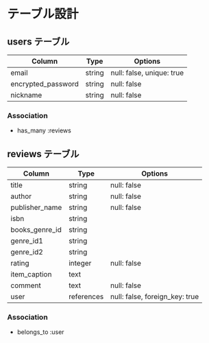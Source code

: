 # テーブル設計

## users テーブル

| Column             | Type   | Options     |
| ------------------ | ------ | ----------- |
| email              | string | null: false, unique: true |
| encrypted_password | string | null: false |
| nickname           | string | null: false |

### Association

- has_many :reviews

## reviews テーブル

| Column                 | Type       | Options     |
| ---------------------- | ---------- | ----------- |
| title                  | string     | null: false |
| author                 | string     | null: false |
| publisher_name         | string     | null: false |
| isbn                   | string     |             |
| books_genre_id         | string     |             |
| genre_id1              | string     |             |
| genre_id2              | string     |             |
| rating                 | integer    | null: false |
| item_caption           | text       |             |
| comment                | text       | null: false |
| user                   | references | null: false, foreign_key: true |

### Association

- belongs_to :user